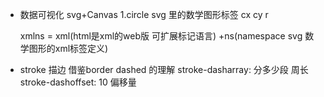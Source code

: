 - 数据可视化
svg+Canvas
    1.circle    svg 里的数学图形标签
    cx cy   r

    xmlns = xml(html是xml的web版    可扩展标记语言) +ns(namespace   svg 数学图形的xml标签定义)


- stroke 描边
    借鉴border dashed  的理解
    stroke-dasharray:    分多少段   周长
    stroke-dashoffset: 10   偏移量